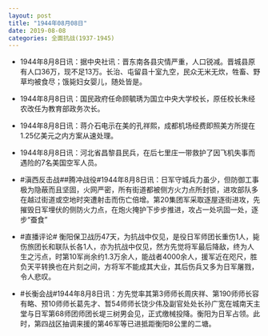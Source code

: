 ```yaml
---
layout: post
title: "1944年08月08日"
date: 2019-08-08
categories: 全面抗战(1937-1945)
---
```


<meta name="referrer" content="no-referrer" />

- 1944年8月8日讯：据中央社讯：晋东南各县灾情严重，人口锐减。晋城县原有人口36万，现不足13万。长治、屯留县十室九空，民众无米无炊，牲畜、野草均被食尽；饿毙妇女婴儿，随处皆是。 

- 1944年8月8日讯：国民政府任命顾毓琇为国立中央大学校长，原任校长朱经农改任为教育部政务次长。 

- 1944年8月8日讯：蒋介石电示在美的孔祥熙，成都机场经费即照美方所提在1.25亿美元之内方案从速处理。 

- 1944年8月8日讯：河北省昌黎县民兵，在后七里庄一带救护了因飞机失事而遇险的7名美国空军人员。 

- #滇西反击战##腾冲战役#1944年8月8日讯：日军守城兵力虽少，但防御工事极为隐蔽而且坚固，火网严密，所有街道都被侧方火力点所封锁，进攻部队多在越过街道或空地时突遭射击而伤亡倍增。第20集团军采取逐屋逐街进攻，先摧毁日军埋伏的侧防火力点，在炮火掩护下步步推进，攻占一处巩固一处，逐步“蚕食” 

- #直播评论# 衡阳保卫战历47天，为抗战中仅见，是役日军师团长重伤1人，毙伤旅团长和联队长各1人，亦为抗战中仅见，然方先觉将军最后降敌，终为人生之污点，时第10军尚余约1.3万余人，能战者4000余人，援军近在咫尺，胜负天平转换也在片刻之间，方将军不能成其大业，其后伤兵又多为日军屠戮，令人悲叹。 

- #长衡会战#1944年8月8日讯：方先觉率其第3师师长周庆祥、第190师师长容有略、预10师师长葛先才、暂54师师长饶少伟及副官处处长孙广宽在城南天主堂与日军第68师团师团长堤三树男会见，正式缴械投降。衡阳为日军占领。此时，第四战区抽调来援的第46军等已进抵距衡阳8公里的二塘。 

